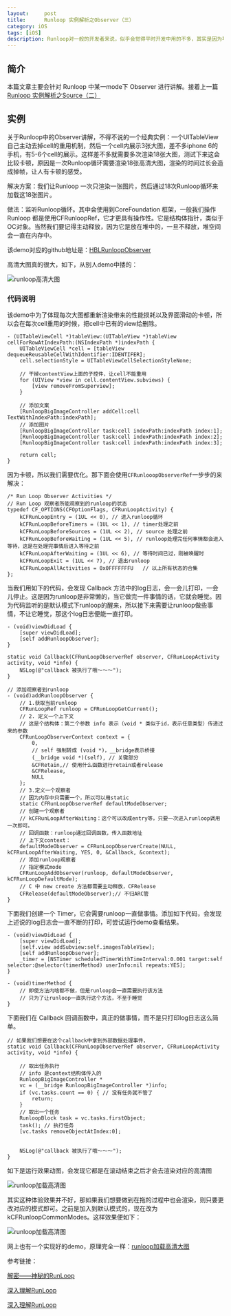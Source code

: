 ```yaml
---
layout:     post
title:      Runloop 实例解析之Observer（三）
category: iOS
tags: [iOS]
description: Runloop对一般的开发者来说，似乎会觉得平时开发中用的不多，其实是因为苹果帮我们封装的太好了。后面主要会使用例子来解析runloop的使用。
---
```


## 简介

本篇文章主要会针对 Runloop 中某一mode下 Observer 进行讲解。接着上一篇[Runloop 实例解析之Source（二）](http://benlinhuo.github.io//ios/2018/12/09/Runloop%E5%AE%9E%E4%BE%8B%E8%A7%A3%E6%9E%90-%E4%BA%8C.html)


## 实例

关于Runloop中的Observer讲解，不得不说的一个经典实例：一个UITableView 自己主动去掉cell的重用机制，然后一个cell内展示3张大图，差不多iphone 6的手机，有5-6个cell的展示。这样差不多就需要多次渲染18张大图，测试下来这会比较卡顿，原因是一次Runloop循环需要渲染18张高清大图，渲染的时间过长会造成掉帧，让人有卡顿的感受。

解决方案：我们让Runloop 一次只渲染一张图片，然后通过18次Runloop循环来加载这18张图片。

做法：监听Runloop循环。其中会使用到CoreFoundation 框架，一般我们操作 Runloop 都是使用CFRunloopRef，它才更具有操作性。它是结构体指针，类似于OC对象。当然我们要记得主动释放，因为它是放在堆中的，一旦不释放，堆空间会一直在内存中。

该demo对应的github地址是：[HBLRunloopObserver](https://github.com/benlinhuo/BLOGExample/tree/master/HBLRunloopObserver)

高清大图真的很大，如下，从别人demo中搂的：

![runloop高清大图](/assets/images/runloop_bigImage.png)


### 代码说明

该demo中为了体现每次大图都重新渲染带来的性能损耗以及界面滑动的卡顿，所以会在每次cell重用的时候，把cell中已有的view给删除。

```
- (UITableViewCell *)tableView:(UITableView *)tableView cellForRowAtIndexPath:(NSIndexPath *)indexPath {
    UITableViewCell *cell = [tableView dequeueReusableCellWithIdentifier:IDENTIFER];
    cell.selectionStyle = UITableViewCellSelectionStyleNone;
    
    // 干掉contentView上面的子控件，让cell不能重用
    for (UIView *view in cell.contentView.subviews) {
        [view removeFromSuperview];
    }
    
    // 添加文案
    [RunloopBigImageController addCell:cell TextWithIndexPath:indexPath];
    // 添加图片
    [RunloopBigImageController task:cell indexPath:indexPath index:1];
    [RunloopBigImageController task:cell indexPath:indexPath index:2];
    [RunloopBigImageController task:cell indexPath:indexPath index:3];

    return cell;
}
```

因为卡顿，所以我们需要优化。那下面会使用`CFRunlooopObserverRef`一步步的来解决：

```
/* Run Loop Observer Activities */
// Run Loop 观察者所能观察到的runloop的状态
typedef CF_OPTIONS(CFOptionFlags, CFRunLoopActivity) {
    kCFRunLoopEntry = (1UL << 0), // 进入runloop循环
    kCFRunLoopBeforeTimers = (1UL << 1), // timer处理之前
    kCFRunLoopBeforeSources = (1UL << 2), // source 处理之前
    kCFRunLoopBeforeWaiting = (1UL << 5), // runloop处理完任何事情都会进入等待，这是在处理完事情后进入等待之前
    kCFRunLoopAfterWaiting = (1UL << 6), // 等待时间已过，刚被唤醒时
    kCFRunLoopExit = (1UL << 7), // 退出runloop  
    kCFRunLoopAllActivities = 0x0FFFFFFFU   // 以上所有状态的合集
};
```

当我们用如下的代码，会发现 Callback 方法中的log日志，会一会儿打印，一会儿停止。这是因为runloop是非常懒的，当它做完一件事情的话，它就会睡觉。因为代码监听的是默认模式下runloop的醒来，所以接下来需要让runloop做些事情，不让它睡觉，那这个log日志便能一直打印。

```
- (void)viewDidLoad {
    [super viewDidLoad];
    [self addRunloopObserver];
}

static void Callback(CFRunLoopObserverRef observer, CFRunLoopActivity activity, void *info) {
    NSLog(@"callback 被执行了哦～～～");
}

// 添加观察者到runloop
- (void)addRunloopObserver {
    // 1.获取当前runloop
    CFRunLoopRef runloop = CFRunLoopGetCurrent();
    // 2. 定义一个上下文
    // 这是个结构体：第二个参数 info 表示（void * 类似于id，表示任意类型）传递过来的参数
    CFRunLoopObserverContext context = {
        0,
        // self 强制转成 (void *)，__bridge表示桥接
        (__bridge void *)(self), // 关键部分
        &CFRetain,// 使用什么函数进行retain或者release
        &CFRelease,
        NULL
    };
    // 3.定义一个观察者
    // 因为内存中只需要一个，所以可以用static
    static CFRunLoopObserverRef defaultModeObserver;
    // 创建一个观察者
    // kCFRunLoopAfterWaiting：这个可以改成entry等，只要一次进入runloop调用一次即可。
    // 回调函数：runloop通过回调函数，传入函数地址
    // 上下文context：
    defaultModeObserver = CFRunLoopObserverCreate(NULL, kCFRunLoopAfterWaiting, YES, 0, &Callback, &context);
    // 添加runloop观察者
    // 指定模式mode
    CFRunLoopAddObserver(runloop, defaultModeObserver, kCFRunLoopDefaultMode);
    // C 中 new create 方法都需要主动释放，CFRelease
    CFRelease(defaultModeObserver);// 不归ARC管
}
```

下面我们创建一个 Timer，它会需要runloop一直做事情。添加如下代码，会发现上述说的log日志会一直不断的打印，可尝试运行demo查看结果。

```
- (void)viewDidLoad {
    [super viewDidLoad];
    [self.view addSubview:self.imagesTableView];
    [self addRunloopObserver];
    _timer = [NSTimer scheduledTimerWithTimeInterval:0.001 target:self selector:@selector(timerMethod) userInfo:nil repeats:YES];
}

- (void)timerMethod {
    // 即使方法内啥都不做，但是runloop会一直需要执行该方法
    // 只为了让runloop一直执行这个方法，不至于睡觉
}
```

下面我们在 Callback 回调函数中，真正的做事情，而不是只打印log日志这么简单。

```
// 如果我们想要在这个callback中拿到外部数据处理事件，
static void Callback(CFRunLoopObserverRef observer, CFRunLoopActivity activity, void *info) {
    
    // 取出任务执行
    // info 是context结构体传入的
    RunloopBigImageController *
    vc = (__bridge RunloopBigImageController *)info;
    if (vc.tasks.count == 0) { // 没有任务就不管了
        return;
    }
    // 取出一个任务
    RunloopBlock task = vc.tasks.firstObject;
    task(); // 执行任务
    [vc.tasks removeObjectAtIndex:0];
    
    
    NSLog(@"callback 被执行了哦～～～");
}   
```

如下是运行效果动图，会发现它都是在滚动结束之后才会去渲染对应的高清图

![runloop加载高清图](/assets/images/runloop_observer_afterwaiting.gif)

其实这种体验效果并不好，那如果我们想要做到在拖的过程中也会渲染，则只要更改对应的模式即可。之前是加入到默认模式的，现在改为 kCFRunloopCommonModes。这样效果便如下：

![runloop加载高清图](/assets/images/runloop_observer_common.gif)

网上也有一个实现好的demo，原理完全一样：[runloop加载高清大图](https://github.com/diwu/RunLoopWorkDistribution)






参考链接：

[解密——神秘的RunLoop](http://www.cocoachina.com/ios/20160612/16631.html)

[深入理解RunLoop](https://blog.csdn.net/u014795020/article/details/72084735)

[深入理解RunLoop](http://www.cocoachina.com/ios/20150601/11970.html)


































